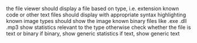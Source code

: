the file viewer should display a file based on type, i.e. extension
known code or other text files should display with appropriate syntax highlighting
known image types should show the image
known binary files like .exe .dll .mp3 show statistics relevant to the type
otherwise check whether the file is text or binary
if binary, show generic statistics
if text, show generic text

